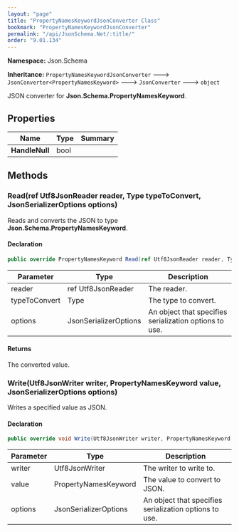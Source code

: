```yaml
---
layout: "page"
title: "PropertyNamesKeywordJsonConverter Class"
bookmark: "PropertyNamesKeywordJsonConverter"
permalink: "/api/JsonSchema.Net/:title/"
order: "9.01.134"
---
```

**Namespace:** Json.Schema

**Inheritance:**
`PropertyNamesKeywordJsonConverter`
 🡒 
`JsonConverter<PropertyNamesKeyword>`
 🡒 
`JsonConverter`
 🡒 
`object`

JSON converter for **Json.Schema.PropertyNamesKeyword**.

## Properties

| Name | Type | Summary |
|---|---|---|
| **HandleNull** | bool |  |

## Methods

### Read(ref Utf8JsonReader reader, Type typeToConvert, JsonSerializerOptions options)

Reads and converts the JSON to type **Json.Schema.PropertyNamesKeyword**.

#### Declaration

```c#
public override PropertyNamesKeyword Read(ref Utf8JsonReader reader, Type typeToConvert, JsonSerializerOptions options)
```

| Parameter | Type | Description |
|---|---|---|
| reader | ref Utf8JsonReader | The reader. |
| typeToConvert | Type | The type to convert. |
| options | JsonSerializerOptions | An object that specifies serialization options to use. |


#### Returns

The converted value.

### Write(Utf8JsonWriter writer, PropertyNamesKeyword value, JsonSerializerOptions options)

Writes a specified value as JSON.

#### Declaration

```c#
public override void Write(Utf8JsonWriter writer, PropertyNamesKeyword value, JsonSerializerOptions options)
```

| Parameter | Type | Description |
|---|---|---|
| writer | Utf8JsonWriter | The writer to write to. |
| value | PropertyNamesKeyword | The value to convert to JSON. |
| options | JsonSerializerOptions | An object that specifies serialization options to use. |


